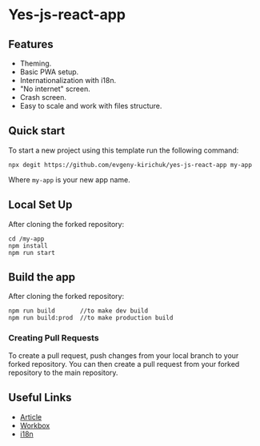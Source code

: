 # Yes-js-react-app

## Features

- Theming.
- Basic PWA setup.
- Internationalization with i18n.
- "No internet" screen.
- Crash screen.
- Easy to scale and work with files structure.

## Quick start

To start a new project using this template run the following command:

```
npx degit https://github.com/evgeny-kirichuk/yes-js-react-app my-app
```

Where `my-app` is your new app name.

## Local Set Up

After cloning the forked repository:

```
cd /my-app
npm install
npm run start
```

## Build the app

After cloning the forked repository:

```
npm run build       //to make dev build
npm run build:prod  //to make production build
```

### Creating Pull Requests

To create a pull request, push changes from your local branch to your forked repository. You can then create a pull request from your forked repository to the main repository.

## Useful Links

-   [Article](https://medium.com/)
-   [Workbox](https://developers.google.com/web/tools/workbox)
-   [i18n](https://www.i18next.com/)
